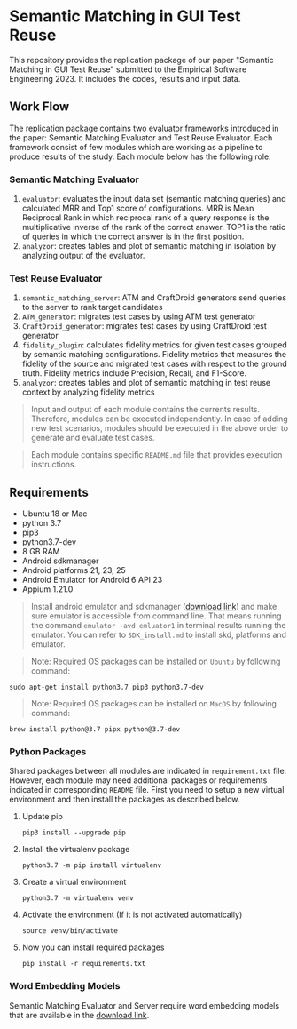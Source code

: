 # Semantic Matching in GUI Test Reuse

This repository provides the replication package of our paper "Semantic Matching in GUI Test Reuse" submitted 
to the Empirical Software Engineering 2023.
It includes the codes, results and input data.

## Work Flow
The replication package contains two evaluator frameworks introduced in the paper: Semantic Matching Evaluator and Test Reuse Evaluator.
Each framework consist of few modules which are working as a pipeline to produce results of the study.
Each module below has the following role:

### Semantic Matching Evaluator
1. `evaluator`: evaluates the input data set (semantic matching queries)
   and calculated MRR and Top1 score of configurations. 
   MRR is Mean Reciprocal Rank in which reciprocal rank of a query response is the multiplicative 
   inverse of the rank of the correct answer.
   TOP1 is the ratio of queries in which the correct answer is in the first position.
1. `analyzor`:  creates tables and plot of semantic matching in isolation by analyzing output of the evaluator.


### Test Reuse Evaluator
1. `semantic_matching_server`: ATM and CraftDroid generators send queries to the server to rank target candidates
1. `ATM_generator`: migrates test cases by using ATM test generator
1. `CraftDroid_generator`: migrates test cases by using CraftDroid test generator
1. `fidelity_plugin`: calculates fidelity metrics for given test cases grouped by semantic matching configurations.
   Fidelity metrics that measures the fidelity of the source and migrated test cases with respect to the ground truth.
   Fidelity metrics include Precision, Recall, and F1-Score.
1. `analyzor`: creates tables and plot of semantic matching in test reuse context by analyzing fidelity metrics


> Input and output of each module contains the currents results. Therefore, modules can be executed independently.
> In case of adding new test scenarios, modules should be executed
> in the above order to generate and evaluate test cases.

> Each module contains specific `README.md` file that provides execution instructions. 

## Requirements
- Ubuntu 18 or Mac
- python 3.7
- pip3
- python3.7-dev
- 8 GB RAM
- Android sdkmanager 
- Android platforms 21, 23, 25
- Android Emulator for Android 6 API 23
- Appium 1.21.0

> Install android emulator and sdkmanager ([download link](https://developer.android.com/studio)) and make sure emulator is accessible from command line.
> That means running the command `emulator -avd emluator1` in terminal results running the emulator.
> You can refer to `SDK_install.md` to install skd, platforms and emulator.



> Note: Required OS packages can be installed on `Ubuntu` by following command:

```shell
sudo apt-get install python3.7 pip3 python3.7-dev
```

> Note: Required OS packages can be installed on `MacOS` by following command:

```shell
brew install python@3.7 pipx python@3.7-dev
```

### Python Packages
Shared packages between all modules are indicated in `requirement.txt` file.
However, each module may need additional packages or requirements indicated in corresponding `README` file.
First you need to setup a new virtual environment and then install the packages as described below.

1. Update pip
   ```
   pip3 install --upgrade pip
   ```
1. Install the virtualenv package
   ```
   python3.7 -m pip install virtualenv 
   ```
1. Create a virtual environment
   ```
   python3.7 -m virtualenv venv
   ```
1. Activate the environment (If it is not activated automatically)
   ```
   source venv/bin/activate
   ```
1. Now you can install required packages
    ```
    pip install -r requirements.txt
    ```

### Word Embedding Models
Semantic Matching Evaluator and Server require word embedding models that are available in the [download link](https://zenodo.org/record/4725222/files/models.zip).
